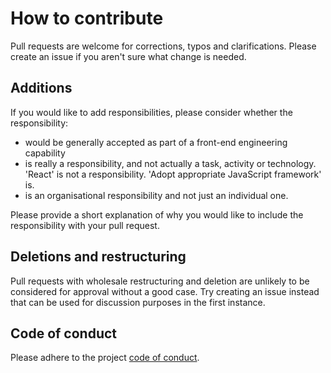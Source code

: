 # How to contribute

Pull requests are welcome for corrections, typos and clarifications. Please create an issue if you aren't sure what change is needed.

## Additions

If you would like to add responsibilities, please consider whether the responsibility:

* would be generally accepted as part of a front-end engineering capability
* is really a responsibility, and not actually a task, activity or technology. 'React' is not a responsibility. 'Adopt appropriate JavaScript framework' is.
* is an organisational responsibility and not just an individual one.

Please provide a short explanation of why you would like to include the responsibility with your pull request.

## Deletions and restructuring

Pull requests with wholesale restructuring and deletion are unlikely to be considered for approval without a good case. Try creating an issue instead that can be used for discussion purposes in the first instance.

## Code of conduct

Please adhere to the project [code of conduct](./CODE_OF_CONDUCT.md).

